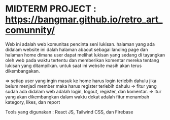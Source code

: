 MIDTERM PROJECT :  https://bangmar.github.io/retro_art_comunnity/
=================================================================

Web ini adalah web komunitas pencinta seni lukisan. halaman yang ada didalam website ini dalah halaman abaout sebagai landing page dan halaman home dimana user dapat melihat lukisan yang sedang di tayangkan oleh web pada waktu tertentu dan memberikan komentar mereka tentang lukisan yang ditampilkan. untuk saat ini website masih akan terus dikembangakan.


=> setiap user yang ingin masuk ke home harus login terlebih dahulu jika belum menjadi member maka harus register terlebih dahulu
=> fitur yang sudah ada didalam web adalah login, logout, register, dan komentar.
=> itur yang akan dikembangkan dalam waktu dekat adalah fitur menambah kategory, likes, dan report

Tools yang digunakan : React JS, Tailwind CSS, dan Firebase


